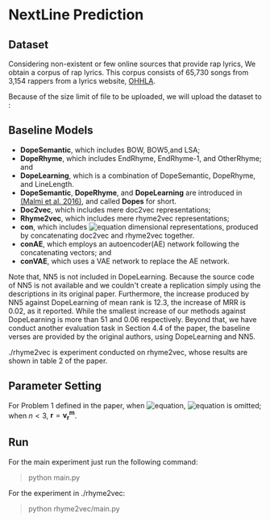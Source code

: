 # NextLine Prediction

## Dataset

Considering non-existent or few online sources that provide rap lyrics, We obtain a corpus of rap lyrics. This corpus consists of 65,730 songs from 3,154 rappers from a lyrics website, [OHHLA](http://ohhla.com/inder.html).

Because of the size limit of file to be uploaded, we will upload the dataset to :

## Baseline Models

- **DopeSemantic**, which includes BOW, BOW5,and LSA;
- **DopeRhyme**, which includes EndRhyme, EndRhyme-1, and OtherRhyme; and
- **DopeLearning**, which is a combination of DopeSemantic, DopeRhyme, and LineLength.
- **DopeSemantic**, **DopeRhyme**, and **DopeLearning** are introduced in [ (Malmi et al. 2016)](https://github.com/ekQ/dopelearning), and called **Dopes** for short. 
- **Doc2vec**, which includes mere doc2vec representations;
- **Rhyme2vec**, which includes mere rhyme2vec representations;
- **con**, which includes ![equation](http://chart.googleapis.com/chart?cht=tx&chl=\Large+d_r%2bd_s) dimensional representations, produced by concatenating doc2vec and rhyme2vec together.
- **conAE**, which employs an autoencoder(AE) network following the concatenating vectors; and
- **conVAE**, which uses a VAE network to replace the AE network. 

Note that, NN5 is not included in DopeLearning. Because the source code of NN5 is not available and we couldn't create a replication simply using the descriptions in its original paper. Furthermore, the increase produced by NN5 against DopeLearning of mean rank is $12.3$, the increase of MRR is $0.02$, as it reported. While the smallest increase of our methods against DopeLearning is more than $51$ and $0.06$ respectively. Beyond that, we have conduct another evaluation task in Section 4.4 of the paper, the baseline verses are provided by the original authors, using DopeLearning and NN5.

./rhyme2vec is experiment conducted on rhyme2vec, whose results are shown in table 2 of the paper.

## Parameter Setting

For Problem 1 defined in the paper, when ![equation](http://chart.googleapis.com/chart?cht=tx&chl=\Large+n%3d3), ![equation](http://chart.googleapis.com/chart?cht=tx&chl=\Large+%5cbm+%7bv_r%5ee%7d) is omitted; when $n<3$, $\boldsymbol r = \boldsymbol{v_r^m}$.

## Run

For the main experiment just run the following command:
> python main.py

For the experiment in ./rhyme2vec:
> python rhyme2vec/main.py
